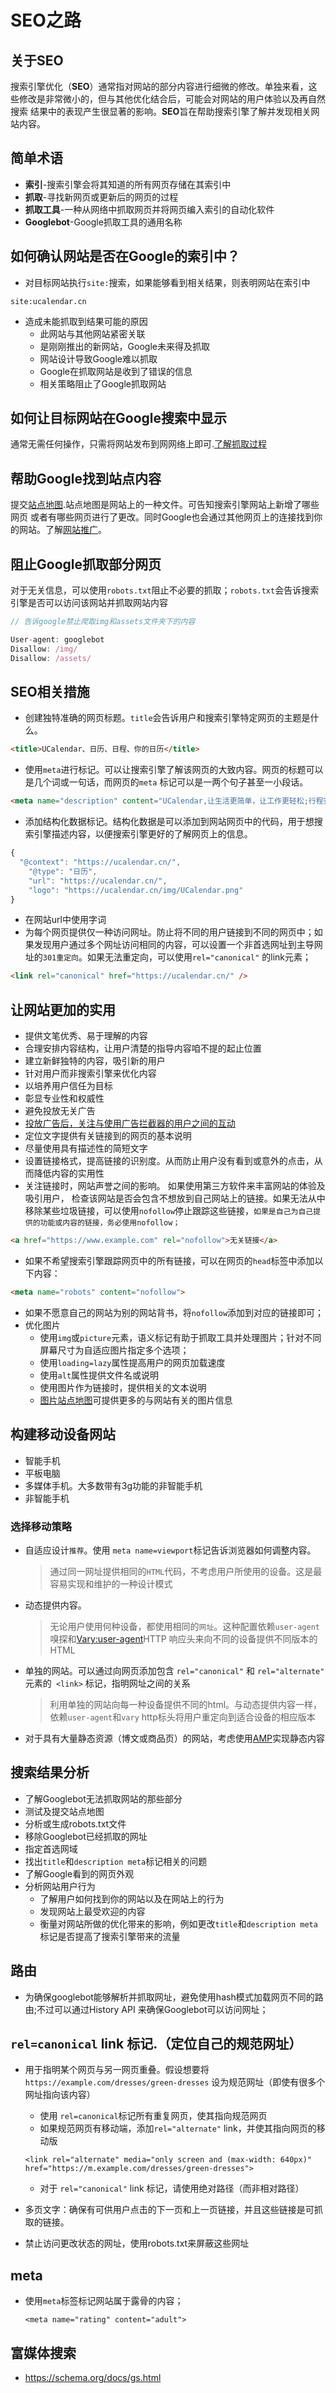 # SEO之路
## 关于SEO
搜索引擎优化（**SEO**）通常指对网站的部分内容进行细微的修改。单独来看，这些修改是非常微小的，但与其他优化结合后，可能会对网站的用户体验以及再自然搜索
结果中的表现产生很显著的影响。**SEO**旨在帮助搜索引擎了解并发现相关网站内容。
## 简单术语
- **索引**-搜索引擎会将其知道的所有网页存储在其索引中
- **抓取**-寻找新网页或更新后的网页的过程
- **抓取工具**-一种从网络中抓取网页并将网页编入索引的自动化软件
- **Googlebot**-Google抓取工具的通用名称
## 如何确认网站是否在Google的索引中？
- 对目标网站执行`site:`搜索，如果能够看到相关结果，则表明网站在索引中
```` text
site:ucalendar.cn
````
- 造成未能抓取到结果可能的原因
  - 此网站与其他网站紧密关联
  - 是刚刚推出的新网站，Google未来得及抓取
  - 网站设计导致Google难以抓取
  - Google在抓取网站是收到了错误的信息
  - 相关策略阻止了Google抓取网站
  
## 如何让目标网站在Google搜索中显示   
通常无需任何操作，只需将网站发布到网网络上即可.[了解抓取过程](./how-search-works.md)
## 帮助Google找到站点内容
提交[站点地图](./build-sitemap.md).站点地图是网站上的一种文件。可告知搜索引擎网站上新增了哪些网页
或者有哪些网页进行了更改。同时Google也会通过其他网页上的连接找到你的网站。了解[网站推广](./seo-starter-guide-promote)。

## 阻止Google抓取部分网页
对于无关信息，可以使用`robots.txt`阻止不必要的抓取；`robots.txt`会告诉搜索引擎是否可以访问该网站并抓取网站内容
```javascript
// 告诉google禁止爬取img和assets文件夹下的内容

User-agent: googlebot
Disallow: /img/
Disallow: /assets/
```

## SEO相关措施
- 创建独特准确的网页标题。`title`会告诉用户和搜索引擎特定网页的主题是什么。
``````html
<title>UCalendar、日历、日程、你的日历</title>
```````
- 使用`meta`进行标记。可以让搜索引擎了解该网页的大致内容。网页的标题可以是几个词或一句话，而网页的`meta`
标记可以是一两个句子甚至一小段话。
```html
<meta name="description" content="UCalendar,让生活更简单，让工作更轻松;行程安排、出行计划、工作总结的好帮手;作者林Round;">
```
- 添加结构化数据标记。结构化数据是可以添加到网站网页中的代码，用于想搜索引擎描述内容，以便搜索引擎更好的了解网页上的信息。
```javascript
{
  "@context": "https://ucalendar.cn/",
    "@type": "日历",
    "url": "https://ucalendar.cn/",
    "logo": "https://ucalendar.cn/img/UCalendar.png"
}
```

- 在网站url中使用字词
- 为每个网页提供仅一种访问网址。防止将不同的用户链接到不同的网页中；如果发现用户通过多个网址访问相同的内容，可以设置一个非首选网址到主导网址的`301重定向`。如果无法重定向，可以使用`rel="canonical"`
的link元素；
```html
<link rel="canonical" href="https://ucalendar.cn/" />
```


## 让网站更加的实用
- 提供文笔优秀、易于理解的内容
- 合理安排内容结构，让用户清楚的指导内容咱不提的起止位置
- 建立新鲜独特的内容，吸引新的用户
- 针对用户而非搜索引擎来优化内容
- 以培养用户信任为目标
- 彰显专业性和权威性
- 避免投放无关广告
- [投放广告后，关注与使用广告拦截器的用户之间的互动](https://www.thinkwithgoogle.com/marketing-strategies/monetization-strategies/adblock-report/)
- 定位文字提供有关链接到的网页的基本说明
- 尽量使用具有描述性的简短文字
- 设置链接格式，提高链接的识别度。从而防止用户没有看到或意外的点击，从而降低内容的实用性
- 关注链接时，网站声誉之间的影响。 如果使用第三方软件来丰富网站的体验及吸引用户，
检查该网站是否会包含不想放到自己网站上的链接。如果无法从中移除某些垃圾链接，可以使用`nofollow`停止跟踪这些链接，`如果是自己为自己提供的功能或内容的链接，务必使用nofollow；`
```html
<a href="https://www.example.com" rel="nofollow">无关链接</a>
```
- 如果不希望搜索引擎跟踪网页中的所有链接，可以在网页的`head`标签中添加以下内容：
```html
<meta name="robots" content="nofollow">
```
- 如果不愿意自己的网站为别的网站背书，将`nofollow`添加到对应的链接即可；
- 优化图片
  - 使用`img`或`picture`元素，语义标记有助于抓取工具并处理图片；针对不同屏幕尺寸为自适应图片指定多个选项；
  - 使用`loading=lazy`属性提高用户的网页加载速度
  - 使用`alt`属性提供文件名或说明
  - 使用图片作为链接时，提供相关的文本说明
  - [图片站点地图](./image-sitemaps.md)可提供更多的与网站有关的图片信息

## 构建移动设备网站
- 智能手机
- 平板电脑
- 多媒体手机。大多数带有3g功能的非智能手机
- 非智能手机
### 选择移动策略
- 自适应设计`推荐`。使用 `meta name=viewport`标记告诉浏览器如何调整内容。
  > 通过同一网址提供相同的`HTML`代码，不考虑用户所使用的设备。这是最容易实现和维护的一种设计模式
- 动态提供内容。
  > 无论用户使用何种设备，都使用相同的`网址`。这种配置依赖`user-agent`嗅探和[Vary:user-agent](https://developer.mozilla.org/zh-CN/docs/Web/HTTP/Headers/Vary)HTTP
  > 响应头来向不同的设备提供不同版本的HTML  
- 单独的网站。可以通过向网页添加包含 `rel="canonical"` 和 `rel="alternate"` 元素的` <link>` 标记，指明网址之间的关系
  > 利用单独的网站向每一种设备提供不同的html。与动态提供内容一样，依赖`user-agent`和`vary` http标头将用户重定向到适合设备的相应版本
- 对于具有大量静态资源（博文或商品页）的网站，考虑使用[AMP](https://amp.dev/documentation/guides-and-tutorials/)实现静态内容

## 搜索结果分析
- 了解Googlebot无法抓取网站的那些部分
- 测试及提交站点地图
- 分析或生成robots.txt文件
- 移除Googlebot已经抓取的网址
- 指定首选网域
- 找出`title`和`description meta`标记相关的问题
- 了解Google看到的网页外观
- 分析网站用户行为
  - 了解用户如何找到你的网站以及在网站上的行为
  - 发现网站上最受欢迎的内容
  - 衡量对网站所做的优化带来的影响，例如更改`title`和`description meta` 标记是否提高了搜索引擎带来的流量

## 路由
- 为确保googlebot能够解析并抓取网址，避免使用hash模式加载网页不同的路由;不过可以通过History API 来确保Googlebot可以访问网址；
## `rel=canonical` link 标记.（定位自己的规范网址）
- 用于指明某个网页与另一网页重叠。假设想要将`https://example.com/dresses/green-dresses` 设为规范网址（即使有很多个网址指向该内容）
  - 使用 `rel=canonical`标记所有重复网页，使其指向规范网页
  - 如果规范网页有移动端，添加`rel="alternate"` link，并使其指向网页的移动版
  ```text
  <link rel="alternate" media="only screen and (max-width: 640px)"  href="https://m.example.com/dresses/green-dresses">
  ```
  - 对于 `rel="canonical"` link 标记，请使用绝对路径（而非相对路径）

- 多页文字：确保有可供用户点击的下一页和上一页链接，并且这些链接是可抓取的链接。
- 禁止访问更改状态的网址，使用robots.txt来屏蔽这些网址

## meta
- 使用`meta`标签标记网站属于露骨的内容；
  ```text
  <meta name="rating" content="adult">
  ```
## 富媒体搜索
- https://schema.org/docs/gs.html
